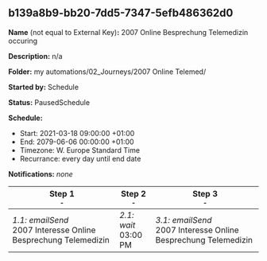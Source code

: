 ## b139a8b9-bb20-7dd5-7347-5efb486362d0

**Name** (not equal to External Key)**:** 2007 Online Besprechung Telemedizin occuring

**Description:** n/a

**Folder:** my automations/02_Journeys/2007 Online Telemed/

**Started by:** Schedule

**Status:** PausedSchedule

**Schedule:**

* Start: 2021-03-18 09:00:00 +01:00
* End: 2079-06-06 00:00:00 +01:00
* Timezone: W. Europe Standard Time
* Recurrance: every day until end date

**Notifications:** _none_


| Step 1<br>_<small>-</small>_ | Step 2<br>_<small>-</small>_ | Step 3<br>_<small>-</small>_ |
| --- | --- | --- |
| _1.1: emailSend_<br>2007 Interesse Online Besprechung Telemedizin | _2.1: wait_<br>03:00 PM | _3.1: emailSend_<br>2007 Interesse Online Besprechung Telemedizin |
